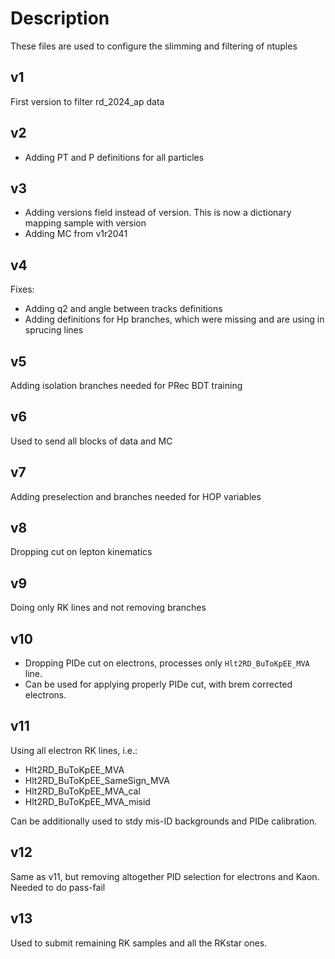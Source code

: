 # Description

These files are used to configure the slimming and filtering of ntuples

## v1

First version to filter rd_2024_ap data

## v2

- Adding PT and P definitions for all particles 

## v3

- Adding versions field instead of version. This is now a dictionary mapping sample with version
- Adding MC from v1r2041

## v4

Fixes:

- Adding q2 and angle between tracks definitions
- Adding definitions for Hp branches, which were missing and are using in sprucing lines

## v5

Adding isolation branches needed for PRec BDT training

## v6

Used to send all blocks of data and MC

## v7

Adding preselection and branches needed for HOP variables

## v8

Dropping cut on lepton kinematics

## v9

Doing only RK lines and not removing branches

## v10

- Dropping PIDe cut on electrons, processes only `Hlt2RD_BuToKpEE_MVA` line. 
- Can be used for applying properly PIDe cut, with brem corrected electrons.

## v11

Using all electron RK lines, i.e.:

- Hlt2RD_BuToKpEE_MVA
- Hlt2RD_BuToKpEE_SameSign_MVA
- Hlt2RD_BuToKpEE_MVA_cal
- Hlt2RD_BuToKpEE_MVA_misid

Can be additionally used to stdy mis-ID backgrounds and PIDe calibration.

## v12

Same as v11, but removing altogether PID selection for electrons and Kaon. Needed to do pass-fail

## v13

Used to submit remaining RK samples and all the RKstar ones.
